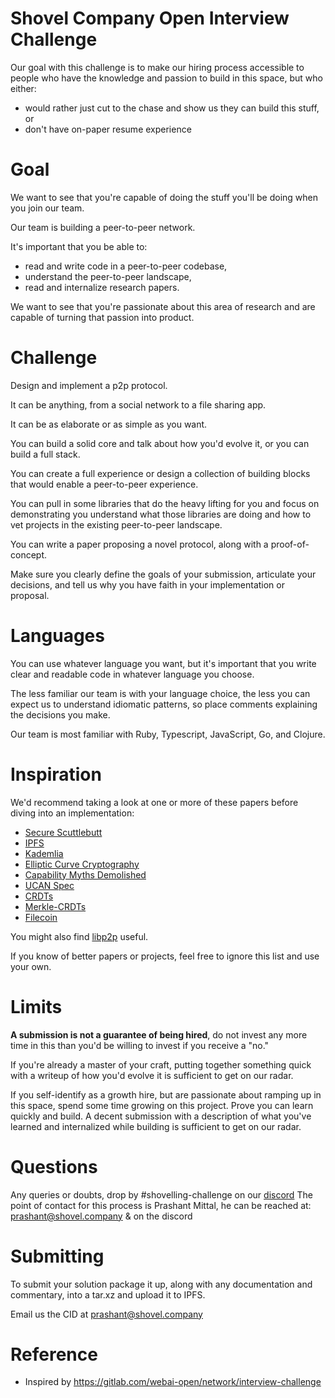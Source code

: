 # Shovel Company Open Interview Challenge

Our goal with this challenge is to make our hiring process accessible to people who have the knowledge and passion to build in this space, but who either:

* would rather just cut to the chase and show us they can build this stuff, or
* don't have on-paper resume experience

# Goal

We want to see that you're capable of doing the stuff you'll be doing when you join our team.

Our team is building a peer-to-peer network.

It's important that you be able to:

* read and write code in a peer-to-peer codebase,
* understand the peer-to-peer landscape,
* read and internalize research papers.

We want to see that you're passionate about this area of research and are capable of turning that passion into product.

# Challenge

Design and implement a p2p protocol.

It can be anything, from a social network to a file sharing app.

It can be as elaborate or as simple as you want.

You can build a solid core and talk about how you'd evolve it, or you can build a full stack.

You can create a full experience or design a collection of building blocks that would enable a peer-to-peer experience.

You can pull in some libraries that do the heavy lifting for you and focus on demonstrating you understand what those libraries are doing and how to vet projects in the existing peer-to-peer landscape.

You can write a paper proposing a novel protocol, along with a proof-of-concept.

Make sure you clearly define the goals of your submission, articulate your decisions, and tell us why you have faith in your implementation or proposal.

# Languages

You can use whatever language you want, but it's important that you write clear and readable code in whatever language you choose.

The less familiar our team is with your language choice, the less you can expect us to understand idiomatic patterns, so place comments explaining the decisions you make.

Our team is most familiar with Ruby, Typescript, JavaScript, Go, and Clojure.

# Inspiration

We'd recommend taking a look at one or more of these papers before diving into an implementation:

* [Secure Scuttlebutt](https://dl.acm.org/doi/pdf/10.1145/3357150.3357396)
* [IPFS](https://gipplab.org/wp-content/papercite-data/pdf/trautwein2022a.pdf)
* [Kademlia](https://www.scs.stanford.edu/~dm/home/papers/kpos.pdf)
* [Elliptic Curve Cryptography](https://fission.codes/blog/everything-you-wanted-to-know-about-elliptic-curve-cryptography/)
* [Capability Myths Demolished](https://srl.cs.jhu.edu/pubs/SRL2003-02.pdf)
* [UCAN Spec](https://github.com/ucan-wg/spec)
* [CRDTs](https://medium.com/@amberovsky/crdt-conflict-free-replicated-data-types-b4bfc8459d26)
* [Merkle-CRDTs](https://hector.link/presentations/merkle-crdts/merkle-crdts.pdf)
* [Filecoin](https://filecoin.io/filecoin.pdf)


You might also find [libp2p](https://docs.libp2p.io/) useful.

If you know of better papers or projects, feel free to ignore this list and use your own.

# Limits

**A submission is not a guarantee of being hired**, do not invest any more time in this than you'd be willing to invest if you receive a "no."

If you're already a master of your craft, putting together something quick with a writeup of how you'd evolve it is sufficient to get on our radar.

If you self-identify as a growth hire, but are passionate about ramping up in this space, spend some time growing on this project. Prove you can learn quickly and build. A decent submission with a description of what you've learned and internalized while building is sufficient to get on our radar.

# Questions

Any queries or doubts, drop by #shovelling-challenge on our [discord](https://discord.gg/PmzsJeembE)
The point of contact for this process is Prashant Mittal, he can be reached at: [prashant@shovel.company](mailto:prashant@shovel.company) & on the discord

# Submitting

To submit your solution package it up, along with any documentation and commentary, into a tar.xz and upload it to IPFS.

Email us the CID at [prashant@shovel.company](mailto:prashant@shovel.company)


# Reference

* Inspired by https://gitlab.com/webai-open/network/interview-challenge
